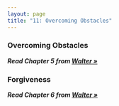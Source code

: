 ```yaml
---
layout: page
title: "11: Overcoming Obstacles"
---
```


### Overcoming Obstacles

***Read Chapter 5 from [Walter »](http://re.philschanely.com/walter)***

### Forgiveness

***Read Chapter 6 from [Walter »](http://re.philschanely.com/walter)***
